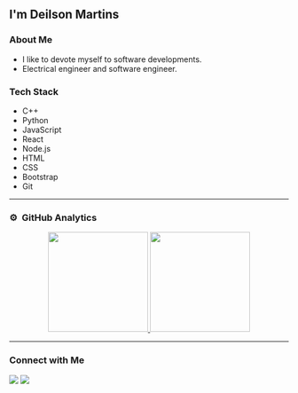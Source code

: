 
## I'm Deilson Martins

### About Me

- I like to devote myself to software developments.
- Electrical engineer and software engineer.

### Tech Stack
- C++ 
- Python 
- JavaScript 
- React 
- Node.js 
- HTML 
- CSS 
- Bootstrap 
- Git 


---
### ⚙️ &nbsp;GitHub Analytics

<p align="center">
<a href="https://github.com/deilsonmartins">
  <img height="180em" src="https://github-readme-stats-eight-theta.vercel.app/api?username=deilsonmartins&show_icons=true&include_all_commits=true&count_private=true&hide_border=true "/>
  <img height="180em" src="https://github-readme-stats-eight-theta.vercel.app/api/top-langs/?username=deilsonmartins&layout=compact&langs_count=8&hide=java,r&hide_border=true "/>
</a>
</p>

---
### Connect with Me

<p align="left">
<a href="https://www.linkedin.com/in/deilson-martins/"><img src="https://img.shields.io/badge/-Deilson%20Martins-0077B5?style=flat-square&logo=Linkedin&logoColor=white"/></a>
<a href="mailto:deilsonmartinssantos@gmail.com"><img src="https://img.shields.io/badge/-deilsonmartinssantos@gmail.com-D14836?style=flat-square&logo=Gmail&logoColor=white"/></a>
</p>
